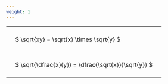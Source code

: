 ```yaml
---
weight: 1
---
```


<style type="text/css">
#T_04967 th.col_heading {
  text-align: left;
  font-size: 1em;
}
#T_04967 td {
  text-align: left;
  font-size: 1em;
  padding: 1.5em;
}
</style>
<table id="T_04967">
  <thead>
  </thead>
  <tbody>
    <tr>
      <td id="T_04967_row0_col0" class="data row0 col0" >$ \sqrt{xy} = \sqrt{x} \times \sqrt{y} $</td>
    </tr>
    <tr>
      <td id="T_04967_row1_col0" class="data row1 col0" >$ \sqrt{\dfrac{x}{y}} = \dfrac{\sqrt{x}}{\sqrt{y}} $</td>
    </tr>
  </tbody>
</table>
